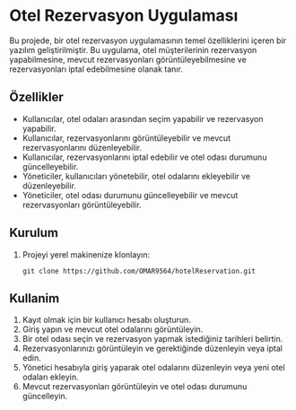 # Otel Rezervasyon Uygulaması

Bu projede, bir otel rezervasyon uygulamasının temel özelliklerini içeren bir yazılım geliştirilmiştir. Bu uygulama, otel müşterilerinin rezervasyon yapabilmesine, mevcut rezervasyonları görüntüleyebilmesine ve rezervasyonları iptal edebilmesine olanak tanır.

## Özellikler

- Kullanıcılar, otel odaları arasından seçim yapabilir ve rezervasyon yapabilir.
- Kullanıcılar, rezervasyonlarını görüntüleyebilir ve mevcut rezervasyonlarını düzenleyebilir.
- Kullanıcılar, rezervasyonlarını iptal edebilir ve otel odası durumunu güncelleyebilir.
- Yöneticiler, kullanıcıları yönetebilir, otel odalarını ekleyebilir ve düzenleyebilir.
- Yöneticiler, otel odası durumunu güncelleyebilir ve mevcut rezervasyonları görüntüleyebilir.

## Kurulum

1. Projeyi yerel makinenize klonlayın:

   ```shell
   git clone https://github.com/OMAR9564/hotelReservation.git

## Kullanim
  1.  Kayıt olmak için bir kullanıcı hesabı oluşturun.
  2.  Giriş yapın ve mevcut otel odalarını görüntüleyin.
  3.  Bir otel odası seçin ve rezervasyon yapmak istediğiniz tarihleri belirtin.
  4.  Rezervasyonlarınızı görüntüleyin ve gerektiğinde düzenleyin veya iptal edin.
  5.  Yönetici hesabıyla giriş yaparak otel odalarını düzenleyin veya yeni otel odaları ekleyin.
  6.  Mevcut rezervasyonları görüntüleyin ve otel odası durumunu güncelleyin.
